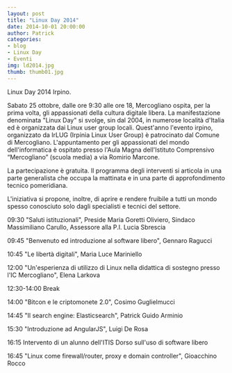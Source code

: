 ```yaml
---
layout: post
title: "Linux Day 2014"
date: 2014-10-01 20:00:00
author: Patrick
categories:
- blog
- Linux Day
- Eventi
img: ld2014.jpg
thumb: thumb01.jpg
---
```



Linux Day 2014 Irpino. <!--more-->

Sabato 25 ottobre, dalle ore 9:30 alle ore 18, Mercogliano ospita, per la prima volta, gli appassionati della cultura digitale libera. La manifestazione denominata "Linux Day" si svolge, sin dal 2004, in numerose località d'Italia ed è organizzata dai Linux user group locali. Quest'anno l'evento irpino,  organizzato da IrLUG (Irpinia Linux User Group) è patrocinato dal Comune di Mercogliano. L'appuntamento per gli appassionati del mondo dell'informatica è ospitato presso l'Aula Magna dell'Istituto Comprensivo “Mercogliano” (scuola media) a via Romirio Marcone.

La partecipazione è gratuita. Il programma degli interventi si articola in una parte generalista che occupa la mattinata e in una parte di approfondimento tecnico pomeridiana.

L'iniziativa si propone, inoltre, di aprire e rendere fruibile a tutti un mondo spesso conosciuto solo dagli specialisti e tecnici del settore.


09:30 "Saluti istituzionali", Preside Maria Goretti Oliviero, Sindaco Massimiliano Carullo, Assessore alla P.I. Lucia Sbrescia

09:45 "Benvenuto ed introduzione al software libero", Gennaro Ragucci

10:45 "Le libertà digitali", Maria Luce Mariniello

12:00 "Un'esperienza di utilizzo di Linux nella didattica di sostegno presso l'IC Mercogliano", Elena Larkova

12:30-14:00 Break

14:00 "Bitcon e le criptomonete 2.0", Cosimo Guglielmucci

14:45 "Il search engine: Elasticsearch", Patrick Guido Arminio

15:30 "Introduzione ad AngularJS", Luigi De Rosa

16:15 Intervento di un alunno dell'ITIS Dorso sull'uso di software libero

16:45 "Linux come firewall/router, proxy e domain controller", Gioacchino Rocco
